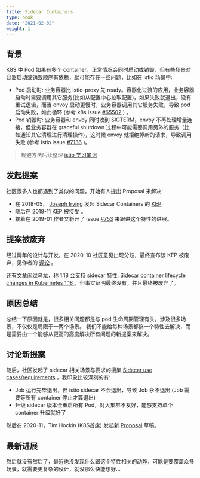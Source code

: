 ```yaml
---
title: Sidecar Containers
type: book
date: "2021-02-02"
weight: 1
---
```


## 背景

K8S 中 Pod 如果有多个 container，正常情况会同时启动或销毁，但有些场景对容器启动或销毁顺序有依赖，就可能存在一些问题，比如在 istio 场景中:
* Pod 启动时: 业务容器比 istio-proxy 先 ready。容器化过渡的应用，业务容器启动时需要调用其它服务(比如从配置中心拉取配置)，如果失败就退出，没有重试逻辑，而当 envoy 启动更慢时，业务容器调用其它服务失败，导致 pod 启动失败，如此循环 (参考 k8s issue [#65502](https://github.com/kubernetes/kubernetes/issues/65502) ) 。
* Pod 销毁时: 业务容器和 envoy 同时收到 SIGTERM，envoy 不再处理增量连接，但业务容器在 graceful shutdown 过程中可能需要调用另外的服务（比如通知其它清理进行清理操作)，这时候 envoy 就拒绝掉新的请求，导致调用失败 (参考 istio issue [#7136](https://github.com/istio/istio/issues/7136) )。
> 规避方法后续整理 [istio 学习笔记](imroc.io/learning-istio/)

## 发起提案
社区很多人也都遇到了类似的问题，开始有人提出 Proposal 来解决:
* 在 2018-05， [Joseph Irving](https://github.com/Joseph-Irving) 发起 Sidecar Containers 的 [KEP](https://github.com/kubernetes/community/pull/2148)
* 随后在 2018-11 KEP 被[接受](https://github.com/kubernetes/community/pull/2148#issuecomment-442991599) 。
* 接着在 2019-01 作者又新开了 issue [#753](https://github.com/kubernetes/enhancements/issues/753) 来跟进这个特性的进展。

## 提案被废弃
经过两年的设计与开发，在 2020-10 社区意见出现分歧，最终宣布该 KEP 被废弃，见作者的 [评论](https://github.com/kubernetes/enhancements/issues/753#issuecomment-713471597) 。

还有文章闹过乌龙，称 1.18 会支持 sidecar 特性: [Sidecar container lifecycle changes in Kubernetes 1.18
](https://banzaicloud.com/blog/k8s-sidecars/) ，但事实证明最终没有，并且最终被废弃了。

## 原因总结

总结一下原因就是，很多相关问题都是与 pod 生命周期管理有关，涉及很多场景，不仅仅是局限于一两个场景。 我们不能给每种场景都搞一个特性去解决，而是需要由一个能够从更高的高度解决所有问题的新提案来解决。

## 讨论新提案

随后，社区发起了 sidecar 相关场景与要求的搜集 [Sidecar use cases/requirements](https://docs.google.com/document/d/1Drw9C_Ljpcr4X9UPLvms1fn8uMRnTfJLb-xipgX4C1M/edit#heading=h.1kqwby7migh2) ，我印象比较深刻的有:
* Job 运行完毕退出，但 istio sidecar 不会退出，导致 Job 永不退出 (Job 需要等所有 container 停止才算退出)
* 升级 sidecar 版本会重启所有 Pod，对大集群不友好，能够支持单个 container 升级就好了

然后在 2020-11，Tim Hockin (K8S首席) 发起新 [Proposal](https://docs.google.com/document/d/1Q3685Ic2WV7jPo9vpmirZL1zLVJU91zd3_p_aFDPcS0) 草稿。

## 最新进展

然后就没有然后了，最近也没发现什么跟这个特性相关的动静，可能是要覆盖众多场景，就需要更复杂的设计，就没那么快能想好...
